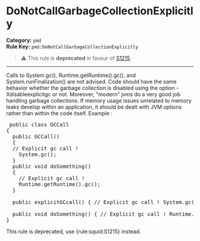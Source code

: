 
# DoNotCallGarbageCollectionExplicitly
**Category:** `pmd`<br/>
**Rule Key:** `pmd:DoNotCallGarbageCollectionExplicitly`<br/>
> :warning: This rule is **deprecated** in favour of [S1215](https://rules.sonarsource.com/java/RSPEC-1215).

-----

Calls to System.gc(), Runtime.getRuntime().gc(), and System.runFinalization() are not advised. Code should have the same behavior whether the garbage collection is disabled using the option -Xdisableexplicitgc or not. Moreover, "modern" jvms do a very good job handling garbage collections. If memory usage issues unrelated to memory leaks develop within an application, it should be dealt with JVM options rather than within the code itself. Example :
<pre>
 public class GCCall
{
  public GCCall()
  {
  // Explicit gc call !
    System.gc();
  }
  public void doSomething()
  {
    // Explicit gc call !
    Runtime.getRuntime().gc();
  }

  public explicitGCcall() { // Explicit gc call ! System.gc(); }

  public void doSomething() { // Explicit gc call ! Runtime.getRuntime().gc(); }
}
</pre>

<p>
  This rule is deprecated, use {rule:squid:S1215} instead.
</p>

